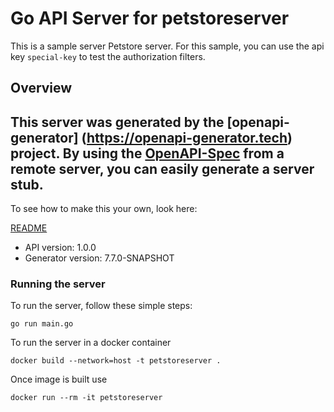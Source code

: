 # Go API Server for petstoreserver

This is a sample server Petstore server. For this sample, you can use the api key `special-key` to test the authorization filters.

## Overview
This server was generated by the [openapi-generator]
(https://openapi-generator.tech) project.
By using the [OpenAPI-Spec](https://github.com/OAI/OpenAPI-Specification) from a remote server, you can easily generate a server stub.
-

To see how to make this your own, look here:

[README](https://openapi-generator.tech)

- API version: 1.0.0
- Generator version: 7.7.0-SNAPSHOT


### Running the server
To run the server, follow these simple steps:

```
go run main.go
```

To run the server in a docker container
```
docker build --network=host -t petstoreserver .
```

Once image is built use
```
docker run --rm -it petstoreserver
```
